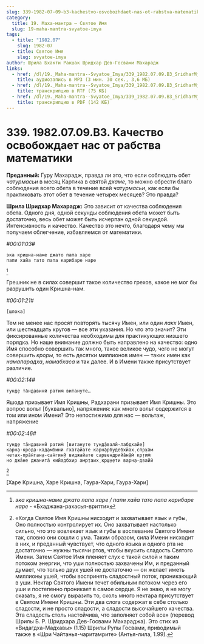 ```yaml
---
slug: 339-1982-07-09-b3-kachestvo-osvobozhdaet-nas-ot-rabstva-matematiki
category:
  title: 19. Маха-мантра — Святое Имя
  slug: 19-maha-mantra-svyatoe-imya
tags:
  - title: "1982.07"
    slug: 1982-07
  - title: Святое Имя
    slug: svyatoe-imya
author: Шрила Бхакти Ракшак Шридхар Дев-Госвами Махарадж
links:
  - href: /dl/19._Maha-mantra--Svyatoe_Imya/339_1982.07.09.B3_SridharMj_Kachestvo_osvobozhdaet_nas_ot_rabstva_matematiki.mp3
    title: аудиозапись в MP3 (3 мин. 30 сек., 3,6 МБ)
  - href: /dl/19._Maha-mantra--Svyatoe_Imya/339_1982.07.09.B3_SridharMj_Kachestvo_osvobozhdaet_nas_ot_rabstva_matematiki.rtf
    title: транскрипцию в RTF (75 КБ)
  - href: /dl/19._Maha-mantra--Svyatoe_Imya/339_1982.07.09.B3_SridharMj_Kachestvo_osvobozhdaet_nas_ot_rabstva_matematiki.pdf
    title: транскрипцию в PDF (142 КБ)
---
```


# 339. 1982.07.09.B3. Качество освобождает нас от рабства математики

**Преданный:** Гуру Махарадж, правда ли это, что если соблюдать обет *чатурмасьи* в месяц Картика в святой *дхаме*, то можно обрести благо соблюдения всего обета в течение всей *чатурмасьи*, как если бы практиковать этот обет в течение четырех месяцев? Это правда?

**Шрила Шридхар Махарадж:** Это зависит от качества соблюдения обета. Одного дня, одной секунды соблюдения обета может быть достаточно, весь обет может быть исчерпан одной секундой. Интенсивность и качество. Качество это нечто, благодаря чему мы получаем облегчение, избавляемся от математики.

*#00:01:03#*

    эка кришна-наме джато папа харе
    папи хайа тато папа карибаре наре
[^_ftn1]

Грешник не в силах совершит такое количество грехов, какое не мог бы разрушить один Кришна-нам.

*#00:01:21#*

    [шлока]

Тем не менее нас просят повторять тысячу Имен, или один *лакх* Имен, или шестнадцать кругов — все эти указания. Но что это значит? Эти фиксированные количества необходимы для практикующих низшего порядка. Но наше внимание должно быть направлено на качество: одно Имя способно совершить так много, такое великое чудо, чего не могут совершить *кроры*, то есть десятки миллионов имен — таких имен как *намапарадха*, *намабхаса* и так далее. И в Имени также присутствует различие.

*#00:02:14#*

    тун̣д̣е та̄н̣д̣авинӣ ратим̇ витануте…

Яшода призывает Имя Кришны, Радхарани призывает Имя Кришны. Это вопрос вольт [буквально], напряжения: как много вольт содержится в том или ином Имени? Это непостижимо для нас — вольтаж, напряжение

*#00:02:46#*

    тун̣д̣е та̄н̣д̣авинӣ ратим̇ [витануте тун̣д̣а̄валӣ-лабдхайе]
    карн̣а-крод̣а-кад̣амбинӣ гхат̣айате карн̣а̄рбудебхйах̣ спр̣ха̄м
    четах̣-пра̄н̇ган̣а-сан̇гин̣ӣ виджайате сарвендрийа̄н̣а̄м̇ кр̣тим̇
    но джа̄не джанита̄ кийадбхир амр̣таих̣ кр̣ш̣н̣ети варн̣а-двайӣ
[^_ftn2]

[Харе Кришна, Харе Кришна, Гаура-Хари, Гаура-Хари]



[^_ftn1]: *эка кришна-наме джато папа харе / папи хайа тато папа карибаре наре* - «Бхаджана-рахасья-вритти»

[^_ftn2]: «Когда Святое Имя Кришны нисходит и захватывает язык и губы, Оно полностью контролирует их. Оно захватывает настолько сильно, что это вовлекает язык и губы в воспевание Святого Имени так, словно они сошли с ума. Таким образом, сила Имени нисходит в них, и преданный чувствует, что одного языка и одного рта не достаточно — нужны тысячи ртов, чтобы вкусить сладость Святого Имени. Затем Святое Имя пленяет слух с такой силой и таким потоком энергии, что уши полностью захвачены Им, и преданный думает, что только двух ушей не достаточно — он желает иметь миллионы ушей, чтобы воспринять сладостный поток, проникающий в уши. Нектар Святого Имени течет обильным потоком через его уши и постепенно проникает в самое сердце. Я не знаю, я не могу сказать, я не смогу выразить то, сколь много нектара присутствует в Святом Имени Кришны. Эти два слога содержат в себе столько сладости, и не просто сладости, а сладости высочайшего качества. Эта сладость столь настойчива, что заполняет собой все» (перевод Шрилы Б. Р. Шридхара Дев-Госвами Махараджа). Это стих из «Видагдха-Мадхавы» (1.15) Шрилы Рупы Госвами, приводимый также в «Шри Чайтанья-чаритамрите» (Антья-лила, 1.99).

